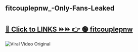 
 ## fitcouplepnw_-Only-Fans-Leaked

# <h2><a href="https://clipsfans.com/fitcouplepnw_&ref=git">🔗 Click to LINKS ⏩⏩ 👉 🟢 fitcouplepnw  </a></h2>

<a href="https://clipsfans.com/fitcouplepnw_&ref=git" rel="nofollow" data-target="animated-image.originalLink"><img src="https://i.ibb.co.com/xMMVF88/686577567.gif" alt="Viral Video Original" style="max-width: 100%; display: inline-block;" data-target="animated-image.originalImage"></a>
